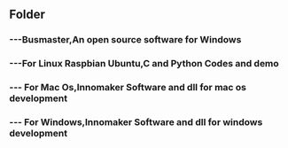## Folder
### ---Busmaster,An open source software for Windows
### ---For Linux Raspbian Ubuntu,C and Python Codes and demo
### --- For Mac Os,Innomaker Software and dll for mac os development
### --- For Windows,Innomaker Software and dll for windows development
